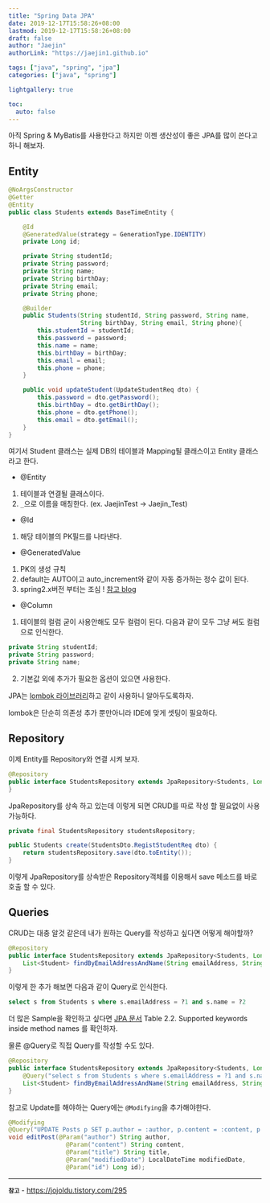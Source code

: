 ```yaml
---
title: "Spring Data JPA"
date: 2019-12-17T15:58:26+08:00
lastmod: 2019-12-17T15:58:26+08:00
draft: false
author: "Jaejin"
authorLink: "https://jaejin1.github.io"

tags: ["java", "spring", "jpa"]
categories: ["java", "spring"]

lightgallery: true

toc:
  auto: false
---
```


아직 Spring & MyBatis를 사용한다고 하지만 이젠 생산성이 좋은 JPA를 많이 쓴다고 하니 해보자.

<!--more-->

## Entity

~~~java
@NoArgsConstructor
@Getter
@Entity
public class Students extends BaseTimeEntity {

    @Id
    @GeneratedValue(strategy = GenerationType.IDENTITY)
    private Long id;

    private String studentId;
    private String password;
    private String name;
    private String birthDay;
    private String email;
    private String phone;

    @Builder
    public Students(String studentId, String password, String name,
                    String birthDay, String email, String phone){
        this.studentId = studentId;
        this.password = password;
        this.name = name;
        this.birthDay = birthDay;
        this.email = email;
        this.phone = phone;
    }

    public void updateStudent(UpdateStudentReq dto) {
        this.password = dto.getPassword();
        this.birthDay = dto.getBirthDay();
        this.phone = dto.getPhone();
        this.email = dto.getEmail();
    }
}
~~~

여기서 Student 클래스는 실제 DB의 테이블과 Mapping될 클래스이고 Entity 클래스라고 한다.

* @Entity

1. 테이블과 연결될 클래스이다.
2. `_`으로 이름을 매칭한다.  (ex. JaejinTest -> Jaejin_Test)

* @Id

1. 해당 테이블의 PK필드를 나타낸다.

* @GeneratedValue

1. PK의 생성 규칙
2. default는 AUTO이고 auto_increment와 같이 자동 증가하는 정수 값이 된다.
3. spring2.x버전 부터는 조심 ! [참고 blog](https://jojoldu.tistory.com/295)

* @Column

1. 테이블의 컬럼 굳이 사용안해도 모두 컬럼이 된다. 다음과 같이 모두 그냥 써도 컬럼으로 인식한다.
~~~java
private String studentId;
private String password;
private String name;
~~~
2. 기본값 외에 추가가 필요한 옵션이 있으면 사용한다. 

JPA는 [lombok 라이브러리](https://projectlombok.org/)하고 같이 사용하니 알아두도록하자.

lombok은 단순히 의존성 추가 뿐만아니라 IDE에 맞게 셋팅이 필요하다.

## Repository

이제 Entity를 Repository와 연결 시켜 보자.

~~~java
@Repository
public interface StudentsRepository extends JpaRepository<Students, Long> {
}
~~~

JpaRepository를 상속 하고 있는데 이렇게 되면 CRUD를 따로 작성 할 필요없이 사용가능하다.

~~~java
private final StudentsRepository studentsRepository;

public Students create(StudentsDto.RegistStudentReq dto) {
    return studentsRepository.save(dto.toEntity());
}
~~~

이렇게 JpaRepository를 상속받은 Repository객체를 이용해서 save 메소드를 바로 호출 할 수 있다.

## Queries

CRUD는 대충 알것 같은데 내가 원하는 Query를 작성하고 싶다면 어떻게 해야할까?

~~~java
@Repository
public interface StudentsRepository extends JpaRepository<Students, Long> {
    List<Student> findByEmailAddressAndName(String emailAddress, String name);
}
~~~

이렇게 한 추가 해보면 다음과 같이 Query로 인식한다.

~~~sql
select s from Students s where s.emailAddress = ?1 and s.name = ?2
~~~

더 많은 Sample을 확인하고 싶다면 [JPA 문서](https://docs.spring.io/spring-data/jpa/docs/1.3.0.RELEASE/reference/html/jpa.repositories.html) Table 2.2. Supported keywords inside method names 를 확인하자.

물론 @Query로 직접 Query를 작성할 수도 있다.

~~~java
@Repository
public interface StudentsRepository extends JpaRepository<Students, Long> {
    @Query("select s from Students s where s.emailAddress = ?1 and s.name = ?2")
    List<Student> findByEmailAddressAndName(String emailAddress, String name);
}
~~~

참고로 Update를 해야하는 Query에는 `@Modifying`을 추가해야한다.

~~~java
@Modifying
@Query("UPDATE Posts p SET p.author = :author, p.content = :content, p.title = :title, p.modifiedDate = :modifiedDate WHERE p.id = :id")
void editPost(@Param("author") String author,
                @Param("content") String content,
                @Param("title") String title,
                @Param("modifiedDate") LocalDateTime modifiedDate,
                @Param("id") Long id);
~~~

---

**`참고`** - https://jojoldu.tistory.com/295